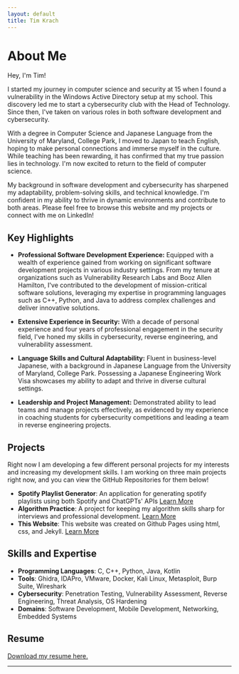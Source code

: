 ```yaml
---
layout: default
title: Tim Krach
---
```


# About Me

Hey, I'm Tim!

I started my journey in computer science and security at 15 when I found a vulnerability in the Windows Active Directory setup at my school. This discovery led me to start a cybersecurity club with the Head of Technology. Since then, I've taken on various roles in both software development and cybersecurity.

With a degree in Computer Science and Japanese Language from the University of Maryland, College Park, I moved to Japan to teach English, hoping to make personal connections and immerse myself in the culture. While teaching has been rewarding, it has confirmed that my true passion lies in technology. I'm now excited to return to the field of computer science.

My background in software development and cybersecurity has sharpened my adaptability, problem-solving skills, and technical knowledge. I'm confident in my ability to thrive in dynamic environments and contribute to both areas. Please feel free to browse this website and my projects or connect with me on LinkedIn!

## Key Highlights
- **Professional Software Development Experience:** Equipped with a wealth of experience gained from working on significant software development projects in various industry settings. From my tenure at organizations such as Vulnerability Research Labs and Booz Allen Hamilton, I've contributed to the development of mission-critical software solutions, leveraging my expertise in programming languages such as C++, Python, and Java to address complex challenges and deliver innovative solutions.
  
- **Extensive Experience in Security:** With a decade of personal experience and four years of professional engagement in the security field, I've honed my skills in cybersecurity, reverse engineering, and vulnerability assessment.
  
- **Language Skills and Cultural Adaptability:** Fluent in business-level Japanese, with a background in Japanese Language from the University of Maryland, College Park. Possessing a Japanese Engineering Work Visa showcases my ability to adapt and thrive in diverse cultural settings.
  
- **Leadership and Project Management:** Demonstrated ability to lead teams and manage projects effectively, as evidenced by my experience in coaching students for cybersecurity competitions and leading a team in reverse engineering projects.
  
## Projects
Right now I am developing a few different personal projects for my interests and increasing my development skills. I am working on three main projects right now, and you can view the GitHub Repositories for them below!
- **Spotify Playlist Generator**: An application for generating spotify playlists using both Spotify and ChatGPTs' APIs [Learn More](https://github.com/tkrach/SpotifyRecommendations)
- **Algorithm Practice**: A project for keeping my algorithm skills sharp for interviews and professional development. [Learn More](https://github.com/tkrach/codingPractice)
- **This Website**: This website was created on Github Pages using html, css, and Jekyll. [Learn More](https://github.com/tkrach/tkrach.github.io)


## Skills and Expertise
- **Programming Languages**: C, C++, Python, Java, Kotlin
- **Tools**: Ghidra, IDAPro, VMware, Docker, Kali Linux, Metasploit, Burp Suite, Wireshark
- **Cybersecurity**: Penetration Testing, Vulnerability Assessment, Reverse Engineering, Threat Analysis, OS Hardening
- **Domains**: Software Development, Mobile Development, Networking, Embedded Systems

## Resume
[Download my resume here.](https://github.com/tkrach/tkrach.github.io/raw/main/resume/TimKrachResume.pdf)

---

